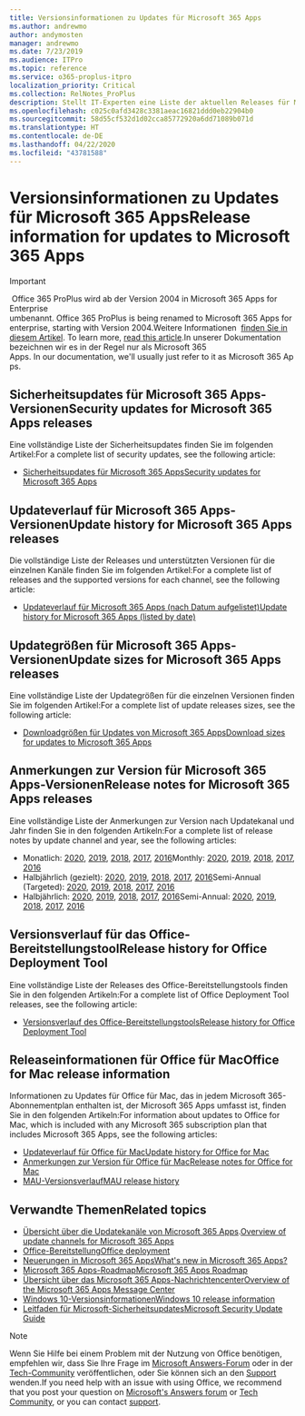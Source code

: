 ```yaml
---
title: Versionsinformationen zu Updates für Microsoft 365 Apps
ms.author: andrewmo
author: andymosten
manager: andrewmo
ms.date: 7/23/2019
ms.audience: ITPro
ms.topic: reference
ms.service: o365-proplus-itpro
localization_priority: Critical
ms.collection: RelNotes_ProPlus
description: Stellt IT-Experten eine Liste der aktuellen Releases für Microsoft 365 Apps für jeden Updatekanal sowie Links zu Anmerkungen zur Version und zum Updateverlauf zur Verfügung.
ms.openlocfilehash: c025c0afd3428c3381aeac16821ddd0eb22904b0
ms.sourcegitcommit: 58d55cf532d1d02cca85772920a6dd71089b071d
ms.translationtype: HT
ms.contentlocale: de-DE
ms.lasthandoff: 04/22/2020
ms.locfileid: "43781588"
---
```

# <a name="release-information-for-updates-to-microsoft-365-apps"></a><span data-ttu-id="7a987-103">Versionsinformationen zu Updates für Microsoft 365 Apps</span><span class="sxs-lookup"><span data-stu-id="7a987-103">Release information for updates to Microsoft 365 Apps</span></span>


> [!IMPORTANT]
><span data-ttu-id="7a987-104"> Office 365 ProPlus wird ab der Version 2004 in Microsoft 365 Apps for Enterprise umbenannt.</span><span class="sxs-lookup"><span data-stu-id="7a987-104"> Office 365 ProPlus is being renamed to Microsoft 365 Apps for enterprise, starting with Version 2004.</span></span><span data-ttu-id="7a987-105">Weitere Informationen  [finden Sie in diesem Artikel](https://go.microsoft.com/fwlink/p/?linkid=2123420).</span><span class="sxs-lookup"><span data-stu-id="7a987-105"> To learn more, [read this article](https://go.microsoft.com/fwlink/p/?linkid=2123420).</span></span><span data-ttu-id="7a987-106">In unserer Dokumentation bezeichnen wir es in der Regel nur als Microsoft 365 Apps.</span><span class="sxs-lookup"><span data-stu-id="7a987-106"> In our documentation, we'll usually just refer to it as Microsoft 365 Apps.</span></span>


## <a name="security-updates-for-microsoft-365-apps-releases"></a><span data-ttu-id="7a987-107">Sicherheitsupdates für Microsoft 365 Apps-Versionen</span><span class="sxs-lookup"><span data-stu-id="7a987-107">Security updates for Microsoft 365 Apps releases</span></span>

<span data-ttu-id="7a987-108">Eine vollständige Liste der Sicherheitsupdates finden Sie im folgenden Artikel:</span><span class="sxs-lookup"><span data-stu-id="7a987-108">For a complete list of security updates, see the following article:</span></span>
 - [<span data-ttu-id="7a987-109">Sicherheitsupdates für Microsoft 365 Apps</span><span class="sxs-lookup"><span data-stu-id="7a987-109">Security updates for Microsoft 365 Apps</span></span>](office365-proplus-security-updates.md)


## <a name="update-history-for-microsoft-365-apps-releases"></a><span data-ttu-id="7a987-110">Updateverlauf für Microsoft 365 Apps-Versionen</span><span class="sxs-lookup"><span data-stu-id="7a987-110">Update history for Microsoft 365 Apps releases</span></span>

<span data-ttu-id="7a987-111">Die vollständige Liste der Releases und unterstützten Versionen für die einzelnen Kanäle finden Sie im folgenden Artikel:</span><span class="sxs-lookup"><span data-stu-id="7a987-111">For a complete list of releases and the supported versions for each channel, see the following article:</span></span>
 - [<span data-ttu-id="7a987-112">Updateverlauf für Microsoft 365 Apps (nach Datum aufgelistet)</span><span class="sxs-lookup"><span data-stu-id="7a987-112">Update history for Microsoft 365 Apps (listed by date)</span></span>](update-history-office365-proplus-by-date.md)


 ## <a name="update-sizes-for-microsoft-365-apps-releases"></a><span data-ttu-id="7a987-113">Updategrößen für Microsoft 365 Apps-Versionen</span><span class="sxs-lookup"><span data-stu-id="7a987-113">Update sizes for Microsoft 365 Apps releases</span></span>

<span data-ttu-id="7a987-114">Eine vollständige Liste der Updategrößen für die einzelnen Versionen finden Sie im folgenden Artikel:</span><span class="sxs-lookup"><span data-stu-id="7a987-114">For a complete list of update releases sizes, see the following article:</span></span>
 - [<span data-ttu-id="7a987-115">Downloadgrößen für Updates von Microsoft 365 Apps</span><span class="sxs-lookup"><span data-stu-id="7a987-115">Download sizes for updates to Microsoft 365 Apps</span></span>](download-sizes-office365-proplus-updates.md)

## <a name="release-notes-for-microsoft-365-apps-releases"></a><span data-ttu-id="7a987-116">Anmerkungen zur Version für Microsoft 365 Apps-Versionen</span><span class="sxs-lookup"><span data-stu-id="7a987-116">Release notes for Microsoft 365 Apps releases</span></span>

<span data-ttu-id="7a987-117">Eine vollständige Liste der Anmerkungen zur Version nach Updatekanal und Jahr finden Sie in den folgenden Artikeln:</span><span class="sxs-lookup"><span data-stu-id="7a987-117">For a complete list of release notes by update channel and year, see the following articles:</span></span>
 - <span data-ttu-id="7a987-118">Monatlich: [2020](monthly-channel-2020.md), [2019](monthly-channel-2019.md), [2018](monthly-channel-2018.md), [2017](monthly-channel-2017.md), [2016](monthly-channel-2016.md)</span><span class="sxs-lookup"><span data-stu-id="7a987-118">Monthly: [2020](monthly-channel-2020.md), [2019](monthly-channel-2019.md), [2018](monthly-channel-2018.md), [2017](monthly-channel-2017.md), [2016](monthly-channel-2016.md)</span></span>
 - <span data-ttu-id="7a987-119">Halbjährlich (gezielt): [2020](semi-annual-channel-targeted-2020.md), [2019](semi-annual-channel-targeted-2019.md), [2018](semi-annual-channel-targeted-2018.md), [2017](semi-annual-channel-targeted-2017.md), [2016](semi-annual-channel-targeted-2016.md)</span><span class="sxs-lookup"><span data-stu-id="7a987-119">Semi-Annual (Targeted): [2020](semi-annual-channel-targeted-2020.md), [2019](semi-annual-channel-targeted-2019.md), [2018](semi-annual-channel-targeted-2018.md), [2017](semi-annual-channel-targeted-2017.md), [2016](semi-annual-channel-targeted-2016.md)</span></span>
 - <span data-ttu-id="7a987-120">Halbjährlich: [2020](semi-annual-channel-2020.md), [2019](semi-annual-channel-2019.md), [2018](semi-annual-channel-2018.md), [2017](semi-annual-channel-2017.md), [2016](semi-annual-channel-2016.md)</span><span class="sxs-lookup"><span data-stu-id="7a987-120">Semi-Annual: [2020](semi-annual-channel-2020.md), [2019](semi-annual-channel-2019.md), [2018](semi-annual-channel-2018.md), [2017](semi-annual-channel-2017.md), [2016](semi-annual-channel-2016.md)</span></span>

 ## <a name="release-history-for-office-deployment-tool"></a><span data-ttu-id="7a987-121">Versionsverlauf für das Office-Bereitstellungstool</span><span class="sxs-lookup"><span data-stu-id="7a987-121">Release history for Office Deployment Tool</span></span>
 <span data-ttu-id="7a987-122">Eine vollständige Liste der Releases des Office-Bereitstellungstools finden Sie in den folgenden Artikeln:</span><span class="sxs-lookup"><span data-stu-id="7a987-122">For a complete list of Office Deployment Tool releases, see the following article:</span></span>
 - [<span data-ttu-id="7a987-123">Versionsverlauf des Office-Bereitstellungstools</span><span class="sxs-lookup"><span data-stu-id="7a987-123">Release history for Office Deployment Tool</span></span>](ODT-release-history.md)

## <a name="office-for-mac-release-information"></a><span data-ttu-id="7a987-124">Releaseinformationen für Office für Mac</span><span class="sxs-lookup"><span data-stu-id="7a987-124">Office for Mac release information</span></span>

<span data-ttu-id="7a987-125">Informationen zu Updates für Office für Mac, das in jedem Microsoft 365-Abonnementplan enthalten ist, der Microsoft 365 Apps umfasst ist, finden Sie in den folgenden Artikeln:</span><span class="sxs-lookup"><span data-stu-id="7a987-125">For information about updates to Office for Mac, which is included with any Microsoft 365 subscription plan that includes Microsoft 365 Apps, see the following articles:</span></span>
 - [<span data-ttu-id="7a987-126">Updateverlauf für Office für Mac</span><span class="sxs-lookup"><span data-stu-id="7a987-126">Update history for Office for Mac</span></span>](update-history-office-for-mac.md)
 - [<span data-ttu-id="7a987-127">Anmerkungen zur Version für Office für Mac</span><span class="sxs-lookup"><span data-stu-id="7a987-127">Release notes for Office for Mac</span></span>](release-notes-office-for-mac.md)
 - [<span data-ttu-id="7a987-128">MAU-Versionsverlauf</span><span class="sxs-lookup"><span data-stu-id="7a987-128">MAU release history</span></span>](release-history-microsoft-autoupdate.md)


## <a name="related-topics"></a><span data-ttu-id="7a987-129">Verwandte Themen</span><span class="sxs-lookup"><span data-stu-id="7a987-129">Related topics</span></span>

- <span data-ttu-id="7a987-130">[Übersicht über die Updatekanäle von Microsoft 365 Apps](https://docs.microsoft.com/deployoffice/overview-of-update-channels-for-office-365-proplus).</span><span class="sxs-lookup"><span data-stu-id="7a987-130">[Overview of update channels for Microsoft 365 Apps](https://docs.microsoft.com/deployoffice/overview-of-update-channels-for-office-365-proplus)</span></span>
- [<span data-ttu-id="7a987-131">Office-Bereitstellung</span><span class="sxs-lookup"><span data-stu-id="7a987-131">Office deployment</span></span>](https://docs.microsoft.com/deployoffice/)
- [<span data-ttu-id="7a987-132">Neuerungen in Microsoft 365 Apps</span><span class="sxs-lookup"><span data-stu-id="7a987-132">What's new in Microsoft 365 Apps?</span></span>](https://support.office.com/article/95c8d81d-08ba-42c1-914f-bca4603e1426)
- [<span data-ttu-id="7a987-133">Microsoft 365 Apps-Roadmap</span><span class="sxs-lookup"><span data-stu-id="7a987-133">Microsoft 365 Apps Roadmap</span></span>](https://products.office.com/business/office-365-roadmap)
- [<span data-ttu-id="7a987-134">Übersicht über das Microsoft 365 Apps-Nachrichtencenter</span><span class="sxs-lookup"><span data-stu-id="7a987-134">Overview of the Microsoft 365 Apps Message Center</span></span>](https://support.office.com/article/38fb3333-bfcc-4340-a37b-deda509c2093)
- [<span data-ttu-id="7a987-135">Windows 10-Versionsinformationen</span><span class="sxs-lookup"><span data-stu-id="7a987-135">Windows 10 release information</span></span>](https://www.microsoft.com/itpro/windows-10/release-information)
- [<span data-ttu-id="7a987-136">Leitfaden für Microsoft-Sicherheitsupdates</span><span class="sxs-lookup"><span data-stu-id="7a987-136">Microsoft Security Update Guide</span></span>](https://portal.msrc.microsoft.com/)

> [!NOTE]
> <span data-ttu-id="7a987-137">Wenn Sie Hilfe bei einem Problem mit der Nutzung von Office benötigen, empfehlen wir, dass Sie Ihre Frage im [Microsoft Answers-Forum](https://answers.microsoft.com/) oder in der [Tech-Community](https://techcommunity.microsoft.com/) veröffentlichen, oder Sie können sich an den [Support](https://support.microsoft.com/contactus) wenden.</span><span class="sxs-lookup"><span data-stu-id="7a987-137">If you need help with an issue with using Office, we recommend that you post your question on [Microsoft's Answers forum](https://answers.microsoft.com/) or [Tech Community](https://techcommunity.microsoft.com/), or you can contact [support](https://support.microsoft.com/contactus).</span></span>

